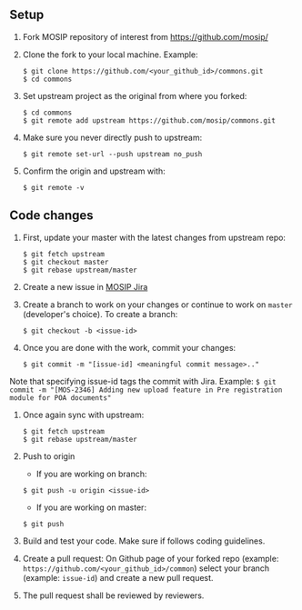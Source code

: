 ## Setup
1. Fork MOSIP repository of interest from 
    https://github.com/mosip/

1. Clone the fork to your local machine. Example: 
    ```
    $ git clone https://github.com/<your_github_id>/commons.git
    $ cd commons
    ```
1. Set upstream project as the original from where you forked: 
    ```
    $ cd commons
    $ git remote add upstream https://github.com/mosip/commons.git
    ```

1. Make sure you never directly push to upstream:
    ```
    $ git remote set-url --push upstream no_push
    ```

1. Confirm the origin and upstream with: 
    ```
    $ git remote -v
    ```

## Code changes

1. First, update your master with the latest changes from upstream repo: 
    ```
    $ git fetch upstream
    $ git checkout master
    $ git rebase upstream/master
    ```

1. Create a new issue in [MOSIP Jira](https://mosip.atlassian.net/)

1. Create a branch to work on your changes or continue to work on `master` (developer's choice).  To create a branch: 
    ```
    $ git checkout -b <issue-id> 
    ```

1. Once you are done with the work, commit your changes:
    ```
    $ git commit -m "[issue-id] <meaningful commit message>.." 
    ```
Note that specifying issue-id tags the commit with Jira. Example:
    ```
    $ git commit -m "[MOS-2346] Adding new upload feature in Pre registration module for POA documents"
    ```

1. Once again sync with upstream: 
    ```
    $ git fetch upstream
    $ git rebase upstream/master
    ```

1. Push to origin  

    * If you are working on branch: 
    ```
    $ git push -u origin <issue-id>
    ```

    * If you are working on master:
    ```
    $ git push 
    ```
1. Build and test your code.  Make sure if follows coding guidelines.

1. Create a pull request: On Github page of your forked repo (example: `https://github.com/<your_github_id>/common`) select your branch (example: `issue-id`) and create a new pull request.
	
1. The pull request shall be reviewed by reviewers.
